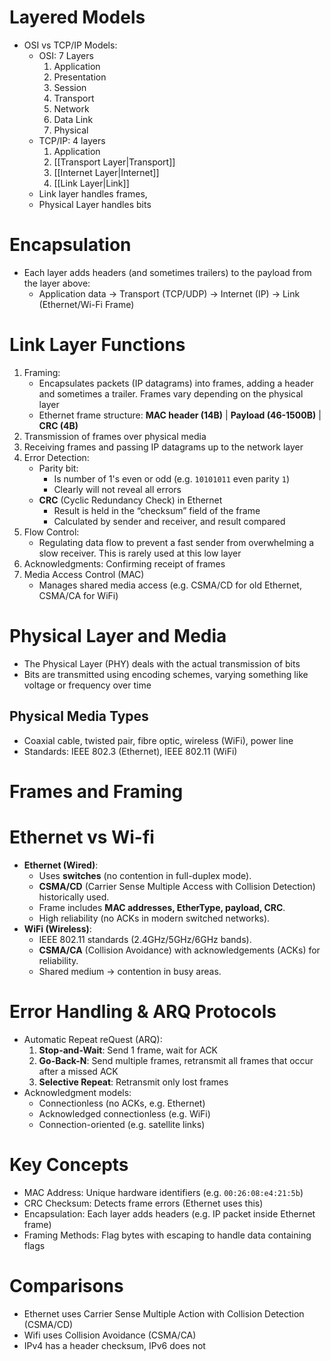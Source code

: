 # Layered Models
- OSI vs TCP/IP Models:
	- OSI: 7 Layers
		1. Application
		2. Presentation
		3. Session
		4. Transport
		5.  Network
		6.  Data Link
		7. Physical
	- TCP/IP: 4 layers
		1. Application
		2. [[Transport Layer|Transport]]
		 3. [[Internet Layer|Internet]]
		4. [[Link Layer|Link]]
	- Link layer handles frames,
	- Physical Layer handles bits

# Encapsulation
- Each layer adds headers (and sometimes trailers) to the payload from the layer above:
	- Application data $\to$ Transport (TCP/UDP) $\to$ Internet (IP) $\to$ Link (Ethernet/Wi-Fi Frame)

# Link Layer Functions
1. Framing:
	- Encapsulates packets (IP datagrams) into frames, adding a header and sometimes a trailer. Frames vary depending on the physical layer
	- Ethernet frame structure: **MAC header (14B)** | **Payload (46-1500B)** | **CRC (4B)**
2. Transmission of frames over physical media
3. Receiving frames and passing IP datagrams up to the network layer
4. Error Detection:
	- Parity bit:
		- Is number of 1's even or odd (e.g. `10101011` even parity `1`)
		- Clearly will not reveal all errors
	- **CRC** (Cyclic Redundancy Check) in Ethernet
		- Result is held in the “checksum” field of the frame
		- Calculated by sender and receiver, and result compared
5. Flow Control:
	- Regulating data flow to prevent a fast sender from overwhelming a slow receiver. This is rarely used at this low layer
6. Acknowledgments: Confirming receipt of frames
7. Media Access Control (MAC)
	- Manages shared media access (e.g. CSMA/CD for old Ethernet, CSMA/CA for WiFi)
# Physical Layer and Media
- The Physical Layer (PHY) deals with the actual transmission of bits
- Bits are transmitted using encoding schemes, varying something like voltage or frequency over time 
## Physical Media Types
- Coaxial cable, twisted pair, fibre optic, wireless (WiFi), power line
- Standards: IEEE 802.3 (Ethernet), IEEE 802.11 (WiFi)

# Frames and Framing


# Ethernet vs Wi-fi
- **Ethernet (Wired)**:
    - Uses **switches** (no contention in full-duplex mode).
    - **CSMA/CD** (Carrier Sense Multiple Access with Collision Detection) historically used.
    - Frame includes **MAC addresses, EtherType, payload, CRC**.
    - High reliability (no ACKs in modern switched networks).
- **WiFi (Wireless)**:
    - IEEE 802.11 standards (2.4GHz/5GHz/6GHz bands).
    - **CSMA/CA** (Collision Avoidance) with acknowledgements (ACKs) for reliability.
    - Shared medium → contention in busy areas.

# Error Handling & ARQ Protocols
- Automatic Repeat reQuest (ARQ):
	1. **Stop-and-Wait**: Send 1 frame, wait for ACK
	2. **Go-Back-N**: Send multiple frames, retransmit all frames that occur after a missed ACK
	3. **Selective Repeat**: Retransmit only lost frames
- Acknowledgment models:
	- Connectionless (no ACKs, e.g. Ethernet)
	- Acknowledged connectionless (e.g. WiFi)
	- Connection-oriented (e.g. satellite links)



# Key Concepts
- MAC Address: Unique hardware identifiers (e.g. `00:26:08:e4:21:5b`)
- CRC  Checksum: Detects frame errors (Ethernet uses this)
- Encapsulation: Each layer adds headers (e.g. IP packet inside Ethernet frame)
- Framing Methods: Flag bytes with escaping to handle data containing flags

# Comparisons
- Ethernet uses Carrier Sense Multiple Action with Collision Detection (CSMA/CD)
- Wifi uses Collision Avoidance (CSMA/CA)
- IPv4 has a header checksum, IPv6 does not

